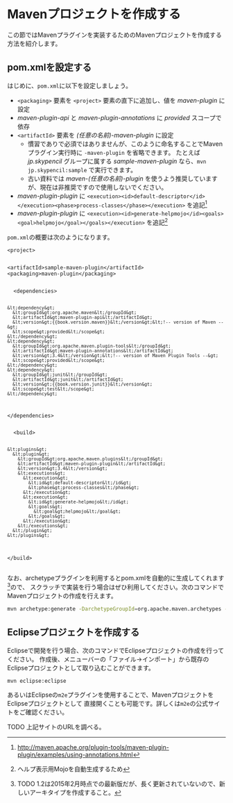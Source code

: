 # Mavenプロジェクトを作成する

この節ではMavenプラグインを実装するためのMavenプロジェクトを作成する方法を紹介します。

## pom.xmlを設定する

はじめに、`pom.xml`に以下を設定しましょう。

<!-- textlint-disable spellcheck-tech-word -->

* `<packaging>` 要素を `<project>` 要素の直下に追加し、値を *maven-plugin* に設定
* *maven-plugin-api* と *maven-plugin-annotations* に *provided* スコープで依存
* `<artifactId>` 要素を *(任意の名前)-maven-plugin* に設定
    * 慣習でありで必須ではありませんが、このように命名することでMavenプラグイン実行時に `-maven-plugin` を省略できます。
たとえば *jp.skypencil* グループに属する *sample-maven-plugin* なら、`mvn jp.skypencil:sample` で実行できます。
    * 古い資料では *maven-(任意の名前)-plugin* を使うよう推奨していますが、現在は非推奨ですので使用しないでください。
* *maven-plugin-plugin* に `<execution><id>default-descriptor</id></execution><phase>process-classes</phase></execution>` を追記[^1]
* *maven-plugin-plugin* に `<execution><id>generate-helpmojo</id><goals><goal>helpmojo</goal></goals></execution>` を追記[^2]

`pom.xml`の概要は次のようになります。

<!-- disable:prh --><pre><code class="lang-xml">&lt;project&gt;
  &lt;artifactId&gt;sample-maven-plugin&lt;/artifactId&gt;
  &lt;packaging&gt;maven-plugin&lt;/packaging&gt;

  <!-- disable:prh -->&lt;dependencies&gt;
    &lt;dependency&gt;
      &lt;groupId&gt;org.apache.maven&lt;/groupId&gt;
      &lt;artifactId&gt;maven-plugin-api&lt;/artifactId&gt;
      &lt;version&gt;{{book.version.maven}}&lt;/version&gt;&lt;!-- version of Maven --&gt;
      &lt;scope&gt;provided&lt;/scope&gt;
    &lt;/dependency&gt;
    &lt;dependency&gt;
      &lt;groupId&gt;org.apache.maven.plugin-tools&lt;/groupId&gt;
      &lt;artifactId&gt;maven-plugin-annotations&lt;/artifactId&gt;
      &lt;version&gt;3.4&lt;/version&gt;&lt;!-- version of Maven Plugin Tools --&gt;
      &lt;scope&gt;provided&lt;/scope&gt;
    &lt;/dependency&gt;
    &lt;dependency&gt;
      &lt;groupId&gt;junit&lt;/groupId&gt;
      &lt;artifactId&gt;junit&lt;/artifactId&gt;
      &lt;version&gt;{{book.version.junit}}&lt;/version&gt;
      &lt;scope&gt;test&lt;/scope&gt;
    &lt;/dependency&gt;
  &lt;/dependencies&gt;

  <!-- disable:prh -->&lt;build&gt;
    &lt;plugins&gt;
      &lt;plugin&gt;
        &lt;groupId&gt;org.apache.maven.plugins&lt;/groupId&gt;
        &lt;artifactId&gt;maven-plugin-plugin&lt;/artifactId&gt;
        &lt;version&gt;3.4&lt;/version&gt;
        &lt;executions&gt;
          &lt;execution&gt;
            &lt;id&gt;default-descriptor&lt;/id&gt;
            &lt;phase&gt;process-classes&lt;/phase&gt;
          &lt;/execution&gt;
          &lt;execution&gt;
            &lt;id&gt;generate-helpmojo&lt;/id&gt;
            &lt;goals&gt;
              &lt;goal&gt;helpmojo&lt;/goal&gt;
            &lt;/goals&gt;
          &lt;/execution&gt;
        &lt;/executions&gt;
      &lt;/plugin&gt;
    &lt;/plugins&gt;
  &lt;/build&gt;</code></pre>

<!-- textlint-enable spellcheck-tech-word -->

なお、archetypeプラグインを利用するとpom.xmlを自動的に生成してくれます[^3]ので、
スクラッチで実装を行う場合はぜひ利用してください。次のコマンドでMavenプロジェクトの作成を行えます。

```sh
mvn archetype:generate -DarchetypeGroupId=org.apache.maven.archetypes -DarchetypeArtifactId=maven-archetype-plugin -DarchetypeVersion=1.2
```

## Eclipseプロジェクトを作成する

Eclipseで開発を行う場合、次のコマンドでEclipseプロジェクトの作成を行ってください。
作成後、メニューバーの「ファイル→インポート」から既存のEclipseプロジェクトとして取り込むことができます。

```sh
mvn eclipse:eclipse
```

あるいはEclipseの`m2e`プラグインを使用することで、MavenプロジェクトをEclipseプロジェクトとして
直接開くことも可能です。詳しくは`m2e`の公式サイトをご確認ください。

TODO 上記サイトのURLを調べる。

[^1]: http://maven.apache.org/plugin-tools/maven-plugin-plugin/examples/using-annotations.html
[^2]: ヘルプ表示用Mojoを自動生成するため
[^3]: TODO 1.2は2015年2月時点での最新版だが、長く更新されていないので、新しいアーキタイプを作成すること。
